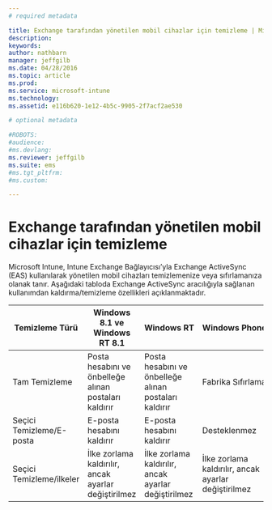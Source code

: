 ```yaml
---
# required metadata

title: Exchange tarafından yönetilen mobil cihazlar için temizleme | Microsoft Intune
description:
keywords:
author: nathbarn
manager: jeffgilb
ms.date: 04/28/2016
ms.topic: article
ms.prod:
ms.service: microsoft-intune
ms.technology:
ms.assetid: e116b620-1e12-4b5c-9905-2f7acf2ae530

# optional metadata

#ROBOTS:
#audience:
#ms.devlang:
ms.reviewer: jeffgilb
ms.suite: ems
#ms.tgt_pltfrm:
#ms.custom:

---
```



# Exchange tarafından yönetilen mobil cihazlar için temizleme 
Microsoft Intune, Intune Exchange Bağlayıcısı’yla Exchange ActiveSync (EAS) kullanılarak yönetilen mobil cihazları temizlemenize veya sıfırlamanıza olanak tanır. Aşağıdaki tabloda Exchange ActiveSync aracılığıyla sağlanan kullanımdan kaldırma/temizleme özellikleri açıklanmaktadır.

|Temizleme Türü|Windows 8.1 ve Windows RT 8.1|Windows RT|Windows Phone 8|iOS|Android|
|----------------|----------------------------------|--------------|-------------------|-------|-----------|
|Tam Temizleme|Posta hesabını ve önbelleğe alınan postaları kaldırır|Posta hesabını ve önbelleğe alınan postaları kaldırır|Fabrika Sıfırlaması|Fabrika Sıfırlaması|Fabrika Sıfırlaması|
|Seçici Temizleme/E-posta|E-posta hesabını kaldırır|E-posta hesabını kaldırır|Desteklenmez|Desteklenmez|Desteklenmez|
|Seçici Temizleme/ilkeler|İlke zorlama kaldırılır, ancak ayarlar değiştirilmez|İlke zorlama kaldırılır, ancak ayarlar değiştirilmez|İlke zorlama kaldırılır, ancak ayarlar değiştirilmez|İlke zorlama kaldırılır, ancak ayarlar değiştirilmez|İlke zorlama kaldırılır, ancak ayarlar değiştirilmez|


<!--HONumber=May16_HO2-->


